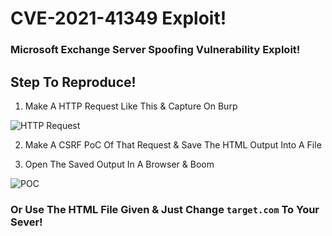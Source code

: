# CVE-2021-41349 Exploit!
### Microsoft Exchange Server Spoofing Vulnerability Exploit!


## Step To Reproduce!

1. Make A HTTP Request Like This & Capture On Burp

![HTTP Request](https://raw.githubusercontent.com/0xrobiul/CVE-2021-41349-Exploit/main/img/Request.jpg)

2. Make A CSRF PoC Of That Request & Save The HTML Output Into A File

3. Open The Saved Output In A Browser & Boom

![POC](https://raw.githubusercontent.com/0xrobiul/CVE-2021-41349-Exploit/main/img/POC.jpg)


### Or Use The HTML File Given & Just Change `target.com` To Your Sever!